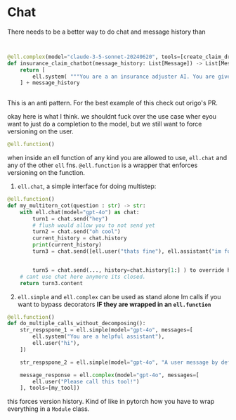 # Chat

There needs to be a better way to do chat and message history than

```python


@ell.complex(model="claude-3-5-sonnet-20240620", tools=[create_claim_draft, approve_claim], temperature=0.1, max_tokens=400)
def insurance_claim_chatbot(message_history: List[Message]) -> List[Message]:
    return [
        ell.system( """You are a an insurance adjuster AI. You are given a dialogue with a user and have access to various tools to effectuate the insurance claim adjustment process. Ask question until you have enough information to create a claim draft. Then ask for approval."""),
    ] + message_history
 

```

This is an anti pattern. For the best example of this check out origo's PR.

okay here is what I think. we shouldnt fuck over the use case wher eyou want to just do a completion to the model, but we still want to force versioning on the user.


```python
@ell.function()
```
when inside an ell function of any kind you are allowed to use, `ell.chat` and any of the other `ell` fns. `@ell.function` is a wrapper that enforces versioning on the function.

1. `ell.chat`, a simple interface for doing multistep:
```python
@ell.function()
def my_multitern_cot(question : str) -> str:
    with ell.chat(model="gpt-4o") as chat:
        turn1 = chat.send("hey")
        # flush would allow you to not send yet
        turn2 = chat.send("oh cool")
        current_history = chat.history 
        print(current_history)
        turn3 = chat.send([ell.user("thats fine"), ell.assistant("im forcing you to say this"), ell.user("whoa"])


        turn5 = chat.send(..., history=chat.history[1:] ) to override history!
    # cant use chat here anymore its closed.
    return turn3.content
```

2. `ell.simple` and `ell.complex` can be used as stand alone lm calls if you want to bypass decorators **IF they are wrapped in an `ell.function`**

```python
@ell.function()
def do_multiple_calls_without_decomposing():
    str_respspone_1 = ell.simple(model="gpt-4o", messages=[
        ell.system("You are a helpful assistant"),
        ell.user("hi"),
    ]) 

    str_respspone_2 = ell.simple(model="gpt-4o", "A user message by default") 

    message_response = ell.complex(model="gpt-4o", messages=[
        ell.user("Please call this tool!")
    ], tools=[my_tool])

```
this forces version history. Kind of like in pytorch how you have to wrap everything in a `Module` class.